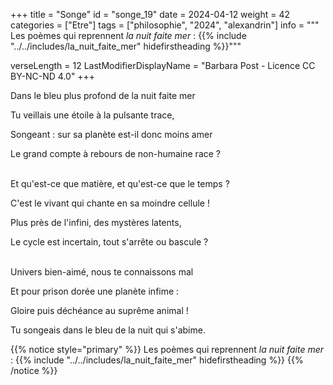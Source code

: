 +++
title = "Songe"
id = "songe_19"
date = 2024-04-12
weight = 42
categories = ["Etre"]
tags = ["philosophie", "2024", "alexandrin"]
info = """
Les poèmes qui reprennent _la nuit faite mer_ :
{{% include "../../includes/la_nuit_faite_mer" hidefirstheading %}}"""

verseLength = 12
LastModifierDisplayName = "Barbara Post - Licence CC BY-NC-ND 4.0"
+++

Dans le bleu plus profond de la nuit faite mer

Tu veillais une étoile à la pulsante trace,

Songeant : sur sa planète est-il donc moins amer

Le grand compte à rebours de non-humaine race ?

 \
Et qu'est-ce que matière, et qu'est-ce que le temps ?

C'est le vivant qui chante en sa moindre cellule !

Plus près de l'infini, des mystères latents,

Le cycle est incertain, tout s'arrête ou bascule ?

 \
Univers bien-aimé, nous te connaissons mal

Et pour prison dorée une planète infime :

Gloire puis déchéance au suprême animal !

Tu songeais dans le bleu de la nuit qui s'abime.

{{% notice style="primary" %}}
Les poèmes qui reprennent _la nuit faite mer_ :
{{% include "../../includes/la_nuit_faite_mer" hidefirstheading %}}
{{% /notice %}}
